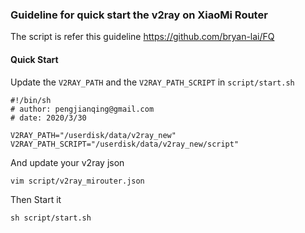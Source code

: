 ### Guideline for quick start the v2ray on XiaoMi Router

The script is refer this guideline https://github.com/bryan-lai/FQ


#### Quick Start
Update the `V2RAY_PATH` and the `V2RAY_PATH_SCRIPT` in `script/start.sh`
```
#!/bin/sh
# author: pengjianqing@gmail.com
# date: 2020/3/30

V2RAY_PATH="/userdisk/data/v2ray_new"
V2RAY_PATH_SCRIPT="/userdisk/data/v2ray_new/script"
```

And update your v2ray json
```
vim script/v2ray_mirouter.json
```

Then Start it

```
sh script/start.sh
```
